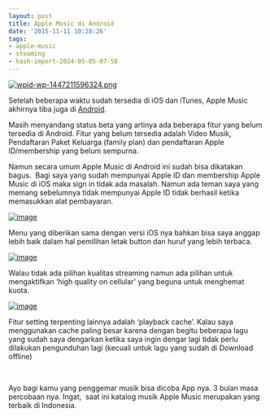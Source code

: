 ```yaml
---
layout: post
title: Apple Music di Android
date: '2015-11-11 10:28:26'
tags:
- apple-music
- steaming
- hash-import-2024-05-05-07-58
---
```


[![wpid-wp-1447211596324.png](https://i1.wp.com/104.199.202.96/wp-content/uploads/2015/11/wpid-wp-1447211596324-576x1024.png?resize=576%2C1024)](https://i0.wp.com/104.199.202.96/wp-content/uploads/2015/11/wpid-wp-1447211596324.png)

Setelah beberapa waktu sudah tersedia di iOS dan iTunes, Apple Music akhirnya tiba juga di [Android](https://play.google.com/store/apps/details?id=com.apple.android.music).

<!--more-->

Masih menyandang status beta yang artinya ada beberapa fitur yang belum tersedia di Android. Fitur yang belum tersedia adalah Video Musik,&nbsp; Pendaftaran Paket Keluarga (family plan) dan pendaftaran Apple ID/membership yang belum sempurna.

Namun secara umum Apple Music di Android ini sudah bisa dikatakan bagus.&nbsp; Bagi saya yang sudah mempunyai Apple ID dan membership Apple Music di iOS maka sign in tidak ada masalah. Namun ada teman saya yang memang sebelumnya tidak mempunyai Apple ID tidak berhasil ketika memasukkan alat pembayaran.

[![image](https://i0.wp.com/104.199.202.96/wp-content/uploads/2015/11/wpid-wp-1447211884792.png?w=1200 "wp-1447211884792")](https://i0.wp.com/104.199.202.96/wp-content/uploads/2015/11/wpid-wp-1447211884792.png)

Menu yang diberikan sama dengan versi iOS nya bahkan bisa saya anggap lebih baik dalam hal pemilihan letak button dan huruf yang lebih terbaca.

[![image](https://i2.wp.com/104.199.202.96/wp-content/uploads/2015/11/wpid-wp-1447211961847.png?w=1200 "wp-1447211961847")](https://i2.wp.com/104.199.202.96/wp-content/uploads/2015/11/wpid-wp-1447211961847.png)

Walau tidak ada pilihan kualitas streaming namun ada pilihan untuk mengaktifkan ‘high quality on cellular’ yang beguna untuk menghemat kuota.

[![image](https://i2.wp.com/104.199.202.96/wp-content/uploads/2015/11/wpid-wp-1447211996616.png?w=1200 "wp-1447211996616")](https://i2.wp.com/104.199.202.96/wp-content/uploads/2015/11/wpid-wp-1447211996616.png)

Fitur setting terpenting lainnya adalah ‘playback cache’. Kalau saya menggunakan cache paling besar karena dengan begitu beberapa lagu yang sudah saya dengarkan ketika saya ingin dengar lagi tidak perlu dilakukan pengunduhan lagi (kecuali untuk lagu yang sudah di Download offline)

&nbsp;

Ayo bagi kamu yang penggemar musik bisa dicoba App nya. 3 bulan masa percobaan nya. Ingat,&nbsp; saat ini katalog musik Apple Music merupakan yang terbaik di Indonesia.

<!--kg-card-end: html-->